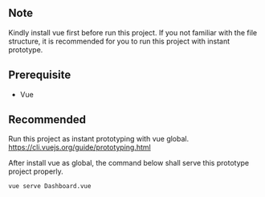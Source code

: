 ## Note
Kindly install vue first before run this project.
If you not familiar with the file structure, it is recommended for you to run this project with instant prototype.

## Prerequisite
- Vue

## Recommended
Run this project as instant prototyping with vue global.
https://cli.vuejs.org/guide/prototyping.html

After install vue as global, the command below shall serve this prototype project properly.
```
vue serve Dashboard.vue
```

